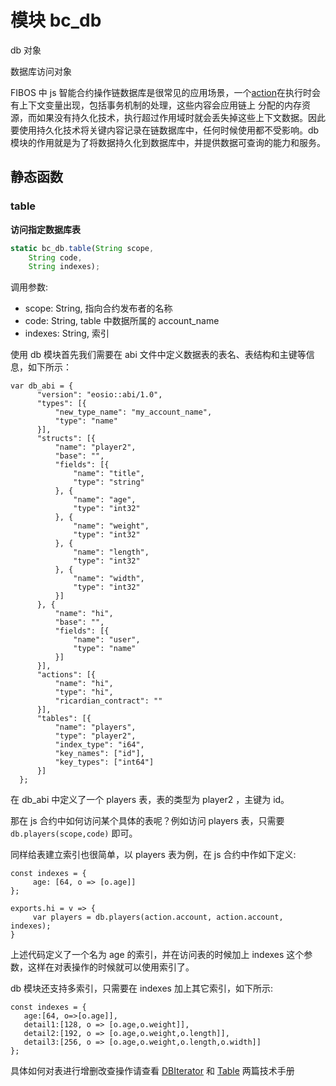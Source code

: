 # 模块 bc_db
db 对象

数据库访问对象

FIBOS 中 js 智能合约操作链数据库是很常见的应用场景，一个[action](./action.md)在执行时会有上下文变量出现，包括事务机制的处理，这些内容会应用链上
分配的内存资源，而如果没有持久化技术，执行超过作用域时就会丢失掉这些上下文数据。因此要使用持久化技术将关键内容记录在链数据库中，任何时候使用都不受影响。db 模块的作用就是为了将数据持久化到数据库中，并提供数据可查询的能力和服务。

## 静态函数
        
### table
**访问指定数据库表**

```JavaScript
static bc_db.table(String scope,
    String code,
    String indexes);
```

调用参数:
* scope: String, 指向合约发布者的名称
* code: String, table 中数据所属的 account_name
* indexes: String, 索引

使用 db 模块首先我们需要在 abi 文件中定义数据表的表名、表结构和主键等信息，如下所示：
```
var db_abi = {
      "version": "eosio::abi/1.0",
      "types": [{
          "new_type_name": "my_account_name",
          "type": "name"
      }],
      "structs": [{
          "name": "player2",
          "base": "",
          "fields": [{
              "name": "title",
              "type": "string"
          }, {
              "name": "age",
              "type": "int32"
          }, {
              "name": "weight",
              "type": "int32"
          }, {
              "name": "length",
              "type": "int32"
          }, {
              "name": "width",
              "type": "int32"
          }]
      }, {
          "name": "hi",
          "base": "",
          "fields": [{
              "name": "user",
              "type": "name"
          }]
      }],
      "actions": [{
          "name": "hi",
          "type": "hi",
          "ricardian_contract": ""
      }],
      "tables": [{
          "name": "players",
          "type": "player2",
          "index_type": "i64",
          "key_names": ["id"],
          "key_types": ["int64"]
      }]
  };
```
在 db_abi 中定义了一个 players 表，表的类型为 player2 ，主键为 id。

那在 js 合约中如何访问某个具体的表呢？例如访问 players 表，只需要 `db.players(scope,code)` 即可。

同样给表建立索引也很简单，以 players 表为例，在 js 合约中作如下定义:
```
const indexes = {
     age: [64, o => [o.age]]
};

exports.hi = v => {
     var players = db.players(action.account, action.account, indexes);
}
```
上述代码定义了一个名为 age 的索引，并在访问表的时候加上 indexes 这个参数，这样在对表操作的时候就可以使用索引了。

db 模块还支持多索引，只需要在 indexes 加上其它索引，如下所示:
```
const indexes = {
   age:[64, o=>[o.age]],
   detail1:[128, o => [o.age,o.weight]],
   detail2:[192, o => [o.age,o.weight,o.length]],
   detail3:[256, o => [o.age,o.weight,o.length,o.width]]
};
```
具体如何对表进行增删改查操作请查看 [DBIterator](./dbiterator.md) 和 [Table](./table.md) 两篇技术手册

